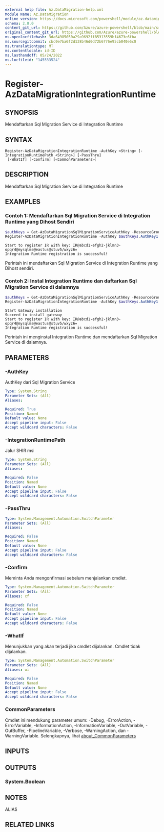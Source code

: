 ```yaml
---
external help file: Az.DataMigration-help.xml
Module Name: Az.DataMigration
online version: https://docs.microsoft.com/powershell/module/az.datamigration/register-azdatamigrationintegrationruntime
schema: 2.0.0
content_git_url: https://github.com/Azure/azure-powershell/blob/main/src/DataMigration/DataMigration/help/Register-AzDataMigrationIntegrationRuntime.md
original_content_git_url: https://github.com/Azure/azure-powershell/blob/main/src/DataMigration/DataMigration/help/Register-AzDataMigrationIntegrationRuntime.md
ms.openlocfilehash: 3da64985050a29a9692ff85313559bf4673c6fba
ms.sourcegitcommit: cbc0e7ba6f2d138b46d0d72b6776e95cb040e6c8
ms.translationtype: MT
ms.contentlocale: id-ID
ms.lasthandoff: 05/24/2022
ms.locfileid: "145533524"
---
```

# Register-AzDataMigrationIntegrationRuntime

## SYNOPSIS
Mendaftarkan Sql Migration Service di Integration Runtime

## SYNTAX

```
Register-AzDataMigrationIntegrationRuntime -AuthKey <String> [-IntegrationRuntimePath <String>] [-PassThru]
 [-WhatIf] [-Confirm] [<CommonParameters>]
```

## DESCRIPTION
Mendaftarkan Sql Migration Service di Integration Runtime

## EXAMPLES

### Contoh 1: Mendaftarkan Sql Migration Service di Integration Runtime yang Dihost Sendiri
```powershell
$authKeys = Get-AzDataMigrationSqlMigrationServiceAuthKey -ResourceGroupName "MyResourceGroup" -SqlMigrationServiceName "MySqlMigrationService"
Register-AzDataMigrationIntegrationRuntime -AuthKey $authKeys.AuthKey1
```

```output
Start to register IR with key: IR@abcd1-efgh2-jklmn3-opqr4@mysqlms@eastus@stuv5/wxyz6=
Integration Runtime registration is successful!
```

Perintah ini mendaftarkan Sql Migration Service di Integration Runtime yang Dihost sendiri.

### Contoh 2: Instal Integration Runtime dan daftarkan Sql Migration Service di dalamnya
```powershell
$authKeys = Get-AzDataMigrationSqlMigrationServiceAuthKey -ResourceGroupName "MyResourceGroup" -SqlMigrationServiceName "MySqlMigrationService"
Register-AzDataMigrationIntegrationRuntime -AuthKey $authKeys.AuthKey1 -IntegrationRuntimePath "C:\Users\user\Downloads\IntegrationRuntime.msi"
```

```output
Start Gateway installation
Succeed to install gateway
Start to register IR with key: IR@abcd1-efgh2-jklmn3-opqr4@mysqlms@eastus@stuv5/wxyz6=
Integration Runtime registration is successful!
```

Perintah ini menginstal Integration Runtime dan mendaftarkan Sql Migration Service di dalamnya.

## PARAMETERS

### -AuthKey
AuthKey dari Sql Migration Service

```yaml
Type: System.String
Parameter Sets: (All)
Aliases:

Required: True
Position: Named
Default value: None
Accept pipeline input: False
Accept wildcard characters: False
```

### -IntegrationRuntimePath
Jalur SHIR msi

```yaml
Type: System.String
Parameter Sets: (All)
Aliases:

Required: False
Position: Named
Default value: None
Accept pipeline input: False
Accept wildcard characters: False
```

### -PassThru

```yaml
Type: System.Management.Automation.SwitchParameter
Parameter Sets: (All)
Aliases:

Required: False
Position: Named
Default value: None
Accept pipeline input: False
Accept wildcard characters: False
```

### -Confirm
Meminta Anda mengonfirmasi sebelum menjalankan cmdlet.

```yaml
Type: System.Management.Automation.SwitchParameter
Parameter Sets: (All)
Aliases: cf

Required: False
Position: Named
Default value: None
Accept pipeline input: False
Accept wildcard characters: False
```

### -WhatIf
Menunjukkan yang akan terjadi jika cmdlet dijalankan.
Cmdlet tidak dijalankan.

```yaml
Type: System.Management.Automation.SwitchParameter
Parameter Sets: (All)
Aliases: wi

Required: False
Position: Named
Default value: None
Accept pipeline input: False
Accept wildcard characters: False
```

### CommonParameters
Cmdlet ini mendukung parameter umum: -Debug, -ErrorAction, -ErrorVariable, -InformationAction, -InformationVariable, -OutVariable, -OutBuffer, -PipelineVariable, -Verbose, -WarningAction, dan -WarningVariable. Selengkapnya, lihat [about_CommonParameters](http://go.microsoft.com/fwlink/?LinkID=113216)

## INPUTS

## OUTPUTS

### System.Boolean

## NOTES

ALIAS

## RELATED LINKS

